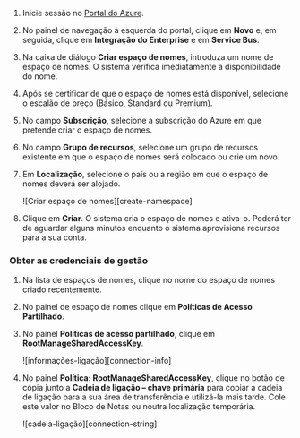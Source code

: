 1. Inicie sessão no [Portal do Azure][].

2. No painel de navegação à esquerda do portal, clique em **Novo** e, em seguida, clique em **Integração do Enterprise** e em **Service Bus**.

4. Na caixa de diálogo **Criar espaço de nomes**, introduza um nome de espaço de nomes. O sistema verifica imediatamente a disponibilidade do nome.

5. Após se certificar de que o espaço de nomes está disponível, selecione o escalão de preço (Básico, Standard ou Premium).

7. No campo **Subscrição**, selecione a subscrição do Azure em que pretende criar o espaço de nomes.

9. No campo **Grupo de recursos**, selecione um grupo de recursos existente em que o espaço de nomes será colocado ou crie um novo.      

8. Em **Localização**, selecione o país ou a região em que o espaço de nomes deverá ser alojado.

    ![Criar espaço de nomes][create-namespace]

6. Clique em **Criar**. O sistema cria o espaço de nomes e ativa-o. Poderá ter de aguardar alguns minutos enquanto o sistema aprovisiona recursos para a sua conta.
 
### Obter as credenciais de gestão

1. Na lista de espaços de nomes, clique no nome do espaço de nomes criado recentemente.
 
3. No painel de espaço de nomes clique em **Políticas de Acesso Partilhado**.

4. No painel **Políticas de acesso partilhado**, clique em **RootManageSharedAccessKey**.

    ![informações-ligação][connection-info]

5. No painel **Política: RootManageSharedAccessKey**, clique no botão de cópia junto a **Cadeia de ligação – chave primária** para copiar a cadeia de ligação para a sua área de transferência e utilizá-la mais tarde. Cole este valor no Bloco de Notas ou noutra localização temporária.

    ![cadeia-ligação][connection-string]

<!--Image references-->

[criar-espaço de nomes]: ./media/service-bus-create-namespace-portal/create-namespace.png
[informações-ligação]: ./media/service-bus-create-namespace-portal/connection-info.png
[cadeia-ligação]: ./media/service-bus-create-namespace-portal/connection-string.png

<!--Reference style links - using these makes the source content way more readable than using inline links-->
[Portal do Azure]: https://portal.azure.com

<!--HONumber=Sep16_HO3-->


